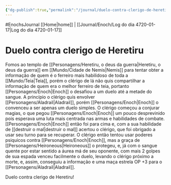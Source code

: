 ```yaml
---
{"dg-publish":true,"permalink":"/journal/duelo-contra-clerigo-de-heretiru/","tags":["timeline"]}
---
```



#EnochsJournal 
[[Home\|home]] | [[Journal/Enoch/Log do dia 4720-01-17\|Log do dia 4720-01-17]] 
# Duelo contra clerigo de Heretiru

Fomos ao templo de [[Personagens/Heretiru, o deus da guerra\|Heretiru, o deus da guerra]] em [[Mundo/Cidade de Nemis\|Nemis]] para tentar obter a informação de quem é o ferreiro mais habilidoso de toda a [[Mundo/Teia\|Teia]], porém o clérigo de lá não quis compartilhar a informação de quem era o melhor ferreiro de teia, portanto [[Personagens/Enoch\|Enoch]] o desafiou a um duelo até a metade do sangue.
A princípio o clérigo quis envolver [[Personagens/Aladrail\|Aladrail]], porém [[Personagens/Enoch\|Enoch]] o convenceu a ser apenas um duelo simples.
O clérigo começou a conjurar magias, o que pegou [[Personagens/Enoch\|Enoch]] um pouco desprevinido pois esperava uma luta mais centrada nas armas e habilidades de combate.
[[Personagens/Enoch\|Enoch]] então foi para cima e, com a sua habilidade de [[destruir o mal\|destruir o mal]] acertou o clérigo, que foi obrigado a usar seu turno para se recuperar.
O clérigo então tentou usar poderes psiquicos contra [[Personagens/Enoch\|Enoch]], mas a graça de [[Personagens/Heironeous\|Heironeous]] o protegeu, e, já com o sangue quente por estar sentido a áurea má de seu oponente, com mais 2 golpes de sua espada venceu facilmente o duelo, levando o clérigo próximo a morte, e, assim, conseguiu a informação e uma maça estrela OP +3 para o [[Personagens/Aladrail\|Aladrail]].

<span 
	  class='ob-timelines' 
	  data-date='4720-01-17-01' 
	  data-title='Duelo contra clerigo de Heretiru' 
	  data-class='orange'> 
	Duelo contra clerigo de Heretiru!
</span>